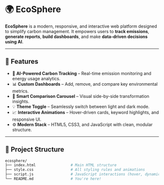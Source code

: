 # 🌍 EcoSphere

**EcoSphere** is a modern, responsive, and interactive web platform designed to simplify carbon management. It empowers users to **track emissions**, **generate reports**, **build dashboards**, and make **data-driven decisions using AI**.

---

## 🚀 Features

- 🌱 **AI-Powered Carbon Tracking** – Real-time emission monitoring and energy usage analytics.
- 📊 **Custom Dashboards** – Add, remove, and compare key environmental metrics.
- 🎯 **Smart Comparison Carousel** – Visual side-by-side transformation insights.
- 💡 **Theme Toggle** – Seamlessly switch between light and dark mode.
- 📈 **Interactive Animations** – Hover-driven cards, keyword highlights, and responsive UI.
- ⚙️ **Modern Stack** – HTML5, CSS3, and JavaScript with clean, modular structure.

---

## 📁 Project Structure

```bash
ecosphere/
├── index.html                # Main HTML structure
├── style.css                 # All styling rules and animations
├── script.js                 # JavaScript interactions (hover, dynamic cards, etc.)
└── README.md                 # You're here!
